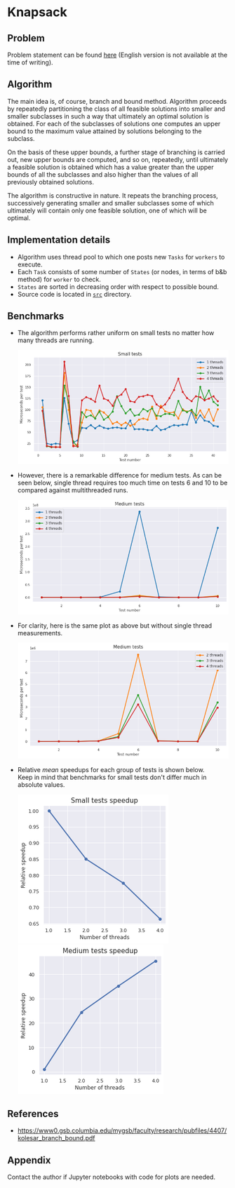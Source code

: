 # Knapsack

## Problem
Problem statement can be found [here](problem.pdf) (English version is not available at the time of writing).

## Algorithm
The main idea is, of course, branch and bound method. Algorithm proceeds by repeatedly partitioning the class
of all feasible solutions into smaller and smaller subclasses in such a way that
ultimately an optimal solution is obtained.  For each of the subclasses of solutions one computes an
upper bound to the maximum value attained by solutions belonging to the subclass. 

On the basis of these upper bounds, a further stage of branching is carried out, new upper bounds are computed, and
so on, repeatedly, until ultimately a feasible solution is obtained which has a value
greater than the upper bounds of all the subclasses and
also higher than the values of all previously obtained
solutions. 

The algorithm is constructive in nature. It repeats the branching
process, successively generating smaller and smaller subclasses some of which
ultimately will contain only one feasible solution, one of which will be optimal. 

## Implementation details
* Algorithm uses thread pool to which one posts new `Tasks` for `workers` to execute. 
* Each `Task` consists of some number of `States` (or nodes, in terms of b&b method) for `worker` to check. 
* `States` are sorted in decreasing order with respect to possible bound.
* Source code is located in [`src`](src) directory.

## Benchmarks
* The algorithm performs rather uniform on small tests no matter how many threads are running.
  
  ![small-absolute](plots/small-tests-absolute.png)
  
* However, there is a remarkable difference for medium tests. 
  As can be seen below, single thread requires too much time on tests 6 and 10
  to be compared against multithreaded runs.
  
  ![medium-absolute](plots/medium-tests-absolute.png)

* For clarity, here is the same plot as above but without single thread measurements.
  
  ![medium-absolute-without-one](plots/medium-tests-absolute-without-one.png)

* Relative *mean* speedups for each group of tests is shown below.  
  Keep in mind that benchmarks for small tests don't differ much in absolute values.
  
  ![small-speedup](plots/small-speedup.png) ![medium-speedup](plots/medium-speedup.png)

## References
* https://www0.gsb.columbia.edu/mygsb/faculty/research/pubfiles/4407/kolesar_branch_bound.pdf

## Appendix
Contact the author if Jupyter notebooks with code for plots are needed.
